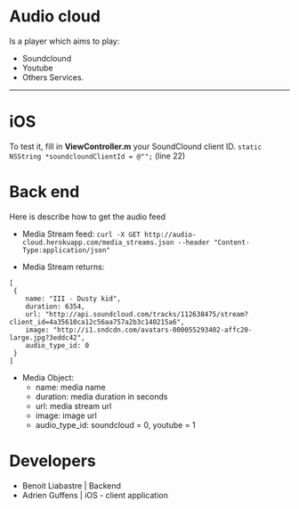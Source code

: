 Audio cloud
===========


Is a player which aims to play:
- Soundclound
- Youtube
- Others
Services.




---



iOS
====


To test it, fill in **ViewController.m** your SoundClound client ID.
`static NSString *soundcloundClientId = @"";` (line 22)


Back end
========

Here is describe how to get the audio feed

- Media Stream feed:
```curl -X GET http://audio-cloud.herokuapp.com/media_streams.json --header "Content-Type:application/json"```

- Media Stream returns:
```
[
 {
	name: "III - Dusty kid",
	duration: 6354,
	url: "http://api.soundcloud.com/tracks/112638475/stream?client_id=4a35610ca12c56aa757a2b3c140215a6",
	image: "http://i1.sndcdn.com/avatars-000055293402-affc20-large.jpg?3eddc42",
	audio_type_id: 0
 }
]
```
- Media Object:
  + name: media name
  + duration: media duration in seconds
  + url: media stream url
  + image: image url
  + audio_type_id: soundcloud = 0,
	       	   youtube = 1


Developers
==========

- Benoit Liabastre | Backend
- Adrien Guffens | iOS - client application
